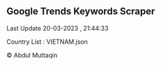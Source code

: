 

## Google Trends Keywords Scraper 
 
Last Update 20-03-2023 , 21:44:33

Country List :
VIETNAM.json



© Abdul Muttaqin 
